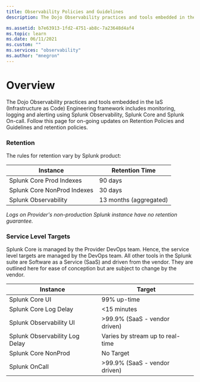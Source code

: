 ```yaml
---
title: Observability Policies and Guidelines
description: The Dojo Observability practices and tools embedded in the IaS (Infrastructure as Code) Engineering framework includes monitoring, logging and alerting using Splunk Observability, Splunk Core and Splunk On-call.

ms.assetid: b7e63913-1fd2-4751-ab8c-7a23648d4af4
ms.topic: learn
ms.date: 06/11/2021
ms.custom: ""
ms.services: "observability"
ms.author: "mnegron"
---
```


# Overview

The Dojo Observability practices and tools embedded in the IaS (Infrastructure as Code) Engineering framework includes monitoring, logging and alerting using Splunk Observability, Splunk Core and Splunk On-call. Follow this page for on-going updates on Retention Policies and Guidelines and retention policies.

### Retention

The rules for retention vary by Splunk product:

| Instance | Retention Time |
| -------- | --------- |
| Splunk Core Prod Indexes    | 90 days |
| Splunk Core NonProd Indexes | 30 days |
| Splunk Observability | 13 months (aggregated) |

*Logs on Provider's non-production Splunk instance have no retention guarantee.*

### Service Level Targets

Splunk Core is managed by the Provider DevOps team. Hence, the service level targets are managed by the DevOps team. All other tools in the Splunk suite are Software as a Service (SaaS) and driven from the vendor. They are outlined here for ease of conception but are subject to change by the vendor.

| Instance | Target |
| -------- | --------- |
| Splunk Core UI | 99% up-time |
| Splunk Core Log Delay | &lt;15 minutes |
| Splunk Observability UI | >99.9% (SaaS - vendor driven) |
| Splunk Observability Log Delay | Varies by stream up to real-time |
| Splunk Core NonProd | No Target |
| Splunk OnCall | >99.9% (SaaS - vendor driven)

